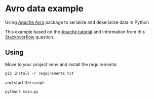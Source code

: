# Avro data example

Using [Apache Avro](https://pypi.org/project/avro/) package to serialize and deserialize data in Python

This example based on the [Apache tutorial](https://avro.apache.org/docs/1.11.1/getting-started-python/)
and information from this [Stackoverflow](https://stackoverflow.com/questions/23614588/encode-an-object-with-avro-to-a-byte-array-in-python)
question.

## Using

Move to your project venv and install the requirements:

    pip install -r requirements.txt

and start the script:

    python3 main.py

